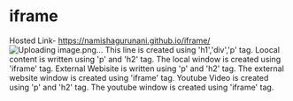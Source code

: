 # iframe
Hosted Link- https://namishagurunani.github.io/iframe/
![Uploading image.png…]()
This line is created using 'h1','div','p' tag.
Loocal content is written using 'p' and 'h2' tag. The local window is created using 'iframe' tag.
External Webisite is written using 'p' and 'h2' tag. The external website window is created using 'iframe' tag.
Youtube Video is created using 'p' and 'h2' tag. The youtube window is created using 'iframe' tag.
